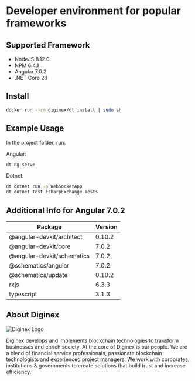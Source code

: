 # Developer environment for popular frameworks

## Supported Framework

* NodeJS 8.12.0
* NPM 6.4.1
* Angular 7.0.2
* .NET Core 2.1

## Install

```sh
docker run --rm diginex/dt install | sudo sh
```

## Example Usage

In the project folder, run:

Angular:

```sh
dt ng serve
```

Dotnet:

```sh
dt dotnet run -p WebSocketApp
dt dotnet test FsharpExchange.Tests
```

## Additional Info for Angular 7.0.2

| Package | Version |
|---|---|
| @angular-devkit/architect | 0.10.2 |
| @angular-devkit/core | 7.0.2 |
| @angular-devkit/schematics | 7.0.2 |
| @schematics/angular | 7.0.2 |
| @schematics/update | 0.10.2 |
| rxjs | 6.3.3 |
| typescript | 3.1.3 |

## About Diginex

![Diginex Logo](https://www.diginex.com/wp-content/uploads/2018/09/diginex_chain_logo_-01-copy.png)

Diginex develops and implements blockchain technologies to transform businesses and enrich society. At the core of Diginex is our people. We are a blend of financial service professionals, passionate blockchain technologists and experienced project managers. We work with corporates, institutions & governments to create solutions that build trust and increase efficiency.